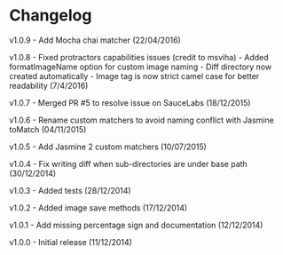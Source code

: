Changelog
=========
v1.0.9 - Add Mocha chai matcher (22/04/2016)

v1.0.8 - Fixed protractors capabilities issues (credit to msviha)
       - Added formatImageName option for custom image naming
       - Diff directory now created automatically
       - Image tag is now strict camel case for better readability (7/4/2016)

v1.0.7 - Merged PR #5 to resolve issue on SauceLabs (18/12/2015)

v1.0.6 - Rename custom matchers to avoid naming conflict with Jasmine toMatch (04/11/2015)

v1.0.5 - Add Jasmine 2 custom matchers (10/07/2015)

v1.0.4 - Fix writing diff when sub-directories are under base path (30/12/2014)

v1.0.3 - Added tests (28/12/2014)

v1.0.2 - Added image save methods (17/12/2014)

v1.0.1 - Add missing percentage sign and documentation (12/12/2014)

v1.0.0 - Initial release (11/12/2014)